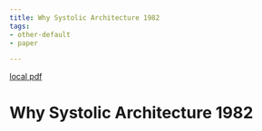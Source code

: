 ```yaml
---
title: Why Systolic Architecture 1982
tags:
- other-default
- paper

---
```


[local pdf](../../../pdfs/why-systolic-architecture-1982.pdf)

# Why Systolic Architecture 1982
